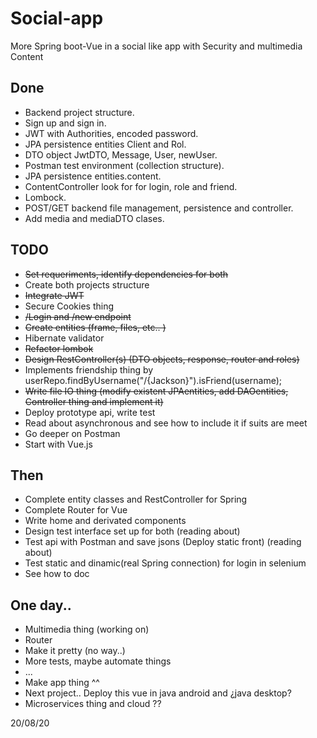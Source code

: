 # Social-app
More Spring boot-Vue in a social like app with Security and multimedia Content

## Done
- Backend project structure.
- Sign up and sign in.
- JWT with Authorities, encoded password.
- JPA persistence entities Client and Rol.
- DTO object JwtDTO, Message, User, newUser.
- Postman test environment (collection structure).
- JPA persistence entities.content.
- ContentController look for for login, role and friend.
- Lombock.
- POST/GET backend file management, persistence and controller.
- Add media and mediaDTO clases.

## TODO
- ~~Set requeriments, identify dependencies for both~~ 
- Create both projects structure
- ~~Integrate JWT~~
- Secure Cookies thing
- ~~/Login and /new endpoint~~
- ~~Create entities (frame, files, etc.. )~~
- Hibernate validator
- ~~Refactor lombok~~
- ~~Design RestController(s) (DTO objects, response, router and roles)~~
- Implements friendship thing by userRepo.findByUsername("/{Jackson}").isFriend(username);
- ~~Write file IO thing (modify existent JPAentities, add DAOentities, Controller thing and implement it)~~
- Deploy prototype api, write test
- Read about asynchronous and see how to include it if suits are meet
- Go deeper on Postman
- Start with Vue.js

## Then
- Complete entity classes and RestController for Spring
- Complete Router for Vue
- Write home and derivated components
- Design test interface set up for both (reading about)
- Test api with Postman and save jsons (Deploy static front) (reading about)
- Test static and dinamic(real Spring connection) for login in selenium
- See how to doc

## One day..
- Multimedia thing (working on)
- Router
- Make it pretty (no way..)
- More tests, maybe automate things
- ...
- Make app thing ^^
- Next project.. Deploy this vue in java android and ¿java desktop?
- Microservices thing and cloud ??


20/08/20






